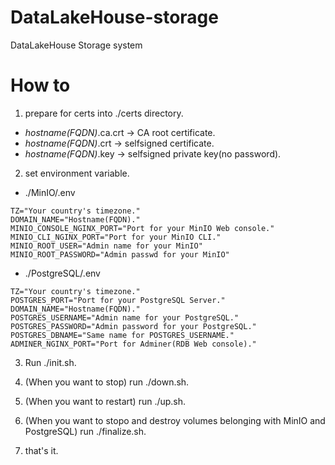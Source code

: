 # DataLakeHouse-storage
DataLakeHouse Storage system

# How to 

1. prepare for certs into ./certs directory.
  - *hostname(FQDN)*.ca.crt -> CA root certificate.
  - *hostname(FQDN)*.crt -> selfsigned certificate.
  - *hostname(FQDN)*.key -> selfsigned private key(no password).

2. set environment variable.
  - ./MinIO/.env  
```
TZ="Your country's timezone."
DOMAIN_NAME="Hostname(FQDN)."
MINIO_CONSOLE_NGINX_PORT="Port for your MinIO Web console."
MINIO_CLI_NGINX_PORT="Port for your MinIO CLI."
MINIO_ROOT_USER="Admin name for your MinIO"
MINIO_ROOT_PASSWORD="Admin passwd for your MinIO"
```
  - ./PostgreSQL/.env  
```
TZ="Your country's timezone."
POSTGRES_PORT="Port for your PostgreSQL Server."
DOMAIN_NAME="Hostname(FQDN)."
POSTGRES_USERNAME="Admin name for your PostgreSQL."
POSTGRES_PASSWORD="Admin password for your PostgreSQL."
POSTGRES_DBNAME="Same name for POSTGRES_USERNAME."
ADMINER_NGINX_PORT="Port for Adminer(RDB Web console)."
```

3. Run ./init.sh.

4. (When you want to stop) run ./down.sh.

5. (When you want to restart) run ./up.sh.

6. (When you want to stopo and destroy volumes belonging with MinIO and PostgreSQL) run ./finalize.sh.

7. that's it.
